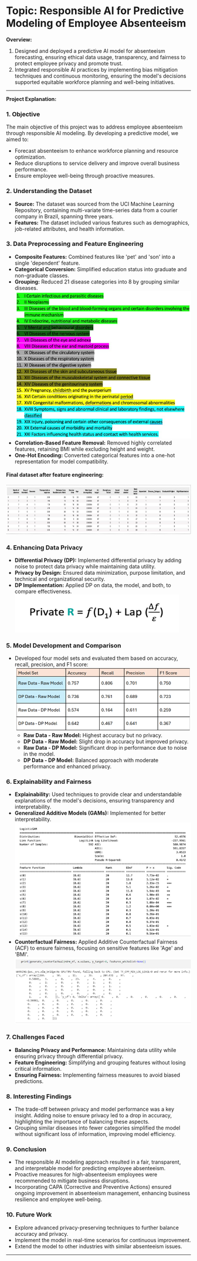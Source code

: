 # **Topic: Responsible AI for Predictive Modeling of Employee Absenteeism**

**Overview:**
1. Designed and deployed a predictive AI model for absenteeism forecasting, ensuring ethical data usage, transparency, and fairness to protect employee privacy and promote trust.
2. Integrated responsible AI practices by implementing bias mitigation techniques and continuous monitoring, ensuring the model's decisions supported equitable workforce planning and well-being initiatives.

---------------------------------------------------------

**Project Explanation:**

### 1. Objective
The main objective of this project was to address employee absenteeism through responsible AI modeling. By developing a predictive model, we aimed to:
- Forecast absenteeism to enhance workforce planning and resource optimization.
- Reduce disruptions to service delivery and improve overall business performance.
- Ensure employee well-being through proactive measures.

### 2. Understanding the Dataset
- **Source:** The dataset was sourced from the UCI Machine Learning Repository, containing multi-variate time-series data from a courier company in Brazil, spanning three years.
- **Features:** The dataset included various features such as demographics, job-related attributes, and health information.

### 3. Data Preprocessing and Feature Engineering
- **Composite Features:** Combined features like 'pet' and 'son' into a single 'dependent' feature.
- **Categorical Conversion:** Simplified education status into graduate and non-graduate classes.
- **Grouping:** Reduced 21 disease categories into 8 by grouping similar diseases.
![alt text](image.png)
- **Correlation-Based Feature Removal:** Removed highly correlated features, retaining BMI while excluding height and weight.
- **One-Hot Encoding:** Converted categorical features into a one-hot representation for model compatibility.

#### Final dataset after feature engineering:
![alt text](image-1.png)

### 4. Enhancing Data Privacy
- **Differential Privacy (DP):** Implemented differential privacy by adding noise to protect data privacy while maintaining data utility.
- **Privacy by Design:** Ensured data minimization, purpose limitation, and technical and organizational security.
- **DP Implementation:** Applied DP on data, the model, and both, to compare effectiveness.
![alt text](image-2.png)

### 5. Model Development and Comparison
- Developed four model sets and evaluated them based on accuracy, recall, precision, and F1 score:
![alt text](image-3.png)
  - **Raw Data - Raw Model:** Highest accuracy but no privacy.
  - **DP Data - Raw Model:** Slight drop in accuracy but improved privacy.
  - **Raw Data - DP Model:** Significant drop in performance due to noise in the model.
  - **DP Data - DP Model:** Balanced approach with moderate performance and enhanced privacy.

### 6. Explainability and Fairness
- **Explainability:** Used techniques to provide clear and understandable explanations of the model's decisions, ensuring transparency and interpretability.
- **Generalized Additive Models (GAMs):** Implemented for better interpretability.
![alt text](image-4.png)
- **Counterfactual Fairness:** Applied Additive Counterfactual Fairness (ACF) to ensure fairness, focusing on sensitive features like 'Age' and 'BMI'.
![alt text](image-5.png)

### 7. Challenges Faced
- **Balancing Privacy and Performance:** Maintaining data utility while ensuring privacy through differential privacy.
- **Feature Engineering:** Simplifying and grouping features without losing critical information.
- **Ensuring Fairness:** Implementing fairness measures to avoid biased predictions.

### 8. Interesting Findings
- The trade-off between privacy and model performance was a key insight. Adding noise to ensure privacy led to a drop in accuracy, highlighting the importance of balancing these aspects.
- Grouping similar diseases into fewer categories simplified the model without significant loss of information, improving model efficiency.

### 9. Conclusion
- The responsible AI modeling approach resulted in a fair, transparent, and interpretable model for predicting employee absenteeism.
- Proactive measures for high-absenteeism employees were recommended to mitigate business disruptions.
- Incorporating CAPA (Corrective and Preventive Actions) ensured ongoing improvement in absenteeism management, enhancing business resilience and employee well-being.

### 10. Future Work
- Explore advanced privacy-preserving techniques to further balance accuracy and privacy.
- Implement the model in real-time scenarios for continuous improvement.
- Extend the model to other industries with similar absenteeism issues.

------------------

